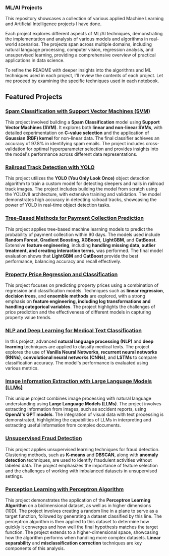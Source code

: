 ### ML/AI Projects 

This repository showcases a collection of various applied Machine Learning and Artificial Intelligence projects I have done. 

Each project explores different aspects of ML/AI techniques, demonstrating the implementation and analysis of various models and algorithms in real-world scenarios. The projects span across multiple domains, including natural language processing, computer vision, regression analysis, and unsupervised learning, providing a comprehensive overview of practical applications in data science.

To refine the README with deeper insights into the algorithms and ML techniques used in each project, I'll review the contents of each project. Let me proceed by examining the specific techniques used in each notebook.

## Featured Projects

### [Spam Classification with Support Vector Machines (SVM)](https://github.com/gabrieldeolaguibel/ML-Projects/tree/main/Spam_Classification_with_SVM)

This project involved building a **Spam Classification** model using **Support Vector Machines (SVM)**. It explores both **linear and non-linear SVMs**, with detailed experimentation on **C-value selection** and the application of **Gaussian (RBF) kernel** for non-linear data. The final classifier achieves an accuracy of 97.8% in identifying spam emails. The project includes cross-validation for optimal hyperparameter selection and provides insights into the model's performance across different data representations.

### [Railroad Track Detection with YOLO](https://github.com/gabrieldeolaguibel/ML-Projects/tree/main/Railroad_Track_Detetction_with_YOLO)

This project utilizes the **YOLO (You Only Look Once)** object detection algorithm to train a custom model for detecting sleepers and nails in railroad track images. The project includes building the model from scratch using the YOLOv8 architecture, with extensive training and validation. The model demonstrates high accuracy in detecting railroad tracks, showcasing the power of YOLO in real-time object detection tasks.

### [Tree-Based Methods for Payment Collection Prediction](https://github.com/gabrieldeolaguibel/ML-Projects/tree/main/Tree-based_Methods_for_Payment_Collection)

This project applies tree-based machine learning models to predict the probability of payment collection within 90 days. The models used include **Random Forest**, **Gradient Boosting**, **XGBoost**, **LightGBM**, and **CatBoost**. Extensive **feature engineering**, including **handling missing data, outlier treatment, and creating interaction terms**, was performed. The final model evaluation shows that **LightGBM** and **CatBoost** provide the best performance, balancing accuracy and recall effectively.

### [Property Price Regression and Classification](https://github.com/gabrieldeolaguibel/ML-Projects/tree/main/Property_Price_Regression_and_Classification)

This project focuses on predicting property prices using a combination of regression and classification models. Techniques such as **linear regression**, **decision trees**, and **ensemble methods** are explored, with a strong emphasis on **feature engineering, including log transformations and handling categorical variables**. The project highlights the challenges of price prediction and the effectiveness of different models in capturing property value trends.

### [NLP and Deep Learning for Medical Text Classification](https://github.com/gabrieldeolaguibel/ML-Projects/tree/main/NLP_Deep_Learning_Medical_Text_Classification)

In this project, advanced **natural language processing (NLP)** and **deep learning** techniques are applied to classify medical texts. The project explores the use of **Vanilla Neural Networks**, **recurrent neural networks (RNNs)**, **convolutional neural networks (CNNs)**, and **LSTMs** to compare classification accuracy. The model's performance is evaluated using various metrics.

### [Image Information Extraction with Large Language Models (LLMs)](https://github.com/gabrieldeolaguibel/ML-Projects/tree/main/Image_information_extraction_with_LLMs)

This unique project combines image processing with natural language understanding using **Large Language Models (LLMs)**. The project involves extracting information from images, such as accident reports, using **OpenAI's GPT models**. The integration of visual data with text processing is demonstrated, highlighting the capabilities of LLMs in interpreting and extracting useful information from complex documents.

### [Unsupervised Fraud Detection](https://github.com/gabrieldeolaguibel/ML-Projects/tree/main/Unsupervised_Fraud_Detection)

This project applies unsupervised learning techniques for fraud detection. Clustering methods, such as **K-means** and **DBSCAN**, along with **anomaly detection** techniques, are used to identify fraudulent activities without labeled data. The project emphasizes the importance of feature selection and the challenges of working with imbalanced datasets in unsupervised settings.

### [Perception Learning with Perceptron Algorithm](https://github.com/gabrieldeolaguibel/ML-Projects/tree/main/Perception_learning)

This project demonstrates the application of the **Perceptron Learning Algorithm** on a bidimensional dataset, as well as in higher dimensions (10D). The project involves creating a random line in a plane to serve as a target function, followed by generating a dataset classified by this line. The perceptron algorithm is then applied to this dataset to determine how quickly it converges and how well the final hypothesis matches the target function. The project extends to a higher-dimensional space, showcasing how the algorithm performs when handling more complex datasets. **Linear separability** and **misclassification correction** techniques are key components of this analysis.
